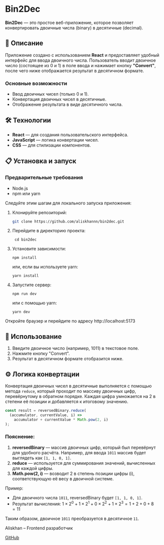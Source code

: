 # Bin2Dec

**Bin2Dec** — это простое веб-приложение, которое позволяет конвертировать двоичные числа (binary) в десятичные (decimal).

## 🚀 Описание

Приложение создано с использованием **React** и предоставляет удобный интерфейс для ввода двоичного числа. Пользователь вводит двоичное число (состоящее из 0 и 1) в поле ввода и нажимает кнопку **"Convert"**, после чего ниже отображается результат в десятичном формате.

### Основные возможности

- Ввод двоичных чисел (только 0 и 1).
- Конвертация двоичных чисел в десятичные.
- Отображение результата в виде десятичного числа.

## 🛠 Технологии

- **React** — для создания пользовательского интерфейса.
- **JavaScript** — логика конвертации чисел.
- **CSS** — для стилизации компонентов.

## 📋 Установка и запуск

### Предварительные требования

- Node.js
- npm или yarn

Следуйте этим шагам для локального запуска приложения:

1. Клонируйте репозиторий:

   ```bash
   git clone https://github.com/aliskhannn/bin2dec.git
   ```

2. Перейдите в директорию проекта:

   ```
    cd bin2dec
   ```

3. Установите зависимости:

   ```
   npm install
   ```

   или, если вы используете yarn:

   ```
   yarn install
   ```

4. Запустите сервер:

   ```
   npm run dev
   ```

   или с помощью yarn:

   ```
   yarn dev
   ```
Откройте браузер и перейдите по адресу http://localhost:5173

## 📖 Использование

1. Введите двоичное число (например, 1011) в текстовое поле.
2. Нажмите кнопку "Convert".
3. Результат в десятичном формате отобразится ниже.

## ⚙️ Логика конвертации

Конвертация двоичных чисел в десятичные выполняется с помощью метода `reduce`, который проходит по массиву двоичных цифр, перевёрнутому в обратном порядке. Каждая цифра умножается на 2 в степени её позиции и добавляется к итоговому значению.

```javascript
const result = reversedBinary.reduce(
  (accumulator, currentValue, i) =>
    accumulator + currentValue * Math.pow(2, i)
);
```

### Пояснение:
1. **reversedBinary** — массив двоичных цифр, который был перевёрнут для удобного расчёта. Например, для ввода `1011` массив будет выглядеть как `[1, 1, 0, 1]`.
2. **reduce** — используется для суммирования значений, вычисленных для каждой цифры.
3. **Math.pow(2, i)** — возводит 2 в степень позиции цифры (i), соответствующую её весу в двоичной системе.

Пример:

- Для двоичного числа `1011`, reversedBinary будет `[1, 1, 0, 1]`.
- Результат вычисления: $1 × 2^0 + 1 × 2^1 + 0 × 2^2 + 1 × 2^3 = 1 + 2 + 0 + 8 = 11$

Таким образом, двоичное `1011` преобразуется в десятичное `11`.

Aliskhan – Frontend разработчик

[GitHub](https://github.com/aliskhannn)


